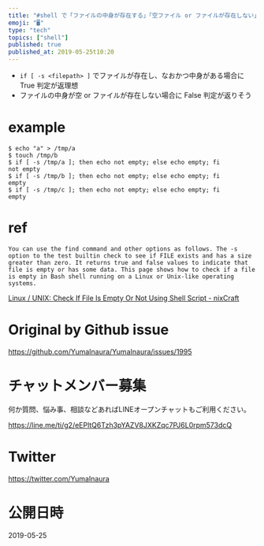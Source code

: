 ```yaml
---
title: "#shell で「ファイルの中身が存在する」「空ファイル or ファイルが存在しない」の違いを判定する ( -s filepath )"
emoji: "🖥"
type: "tech"
topics: ["shell"]
published: true
published_at: 2019-05-25t10:20
---
```


- `if [ -s <filepath> ]` でファイルが存在し、なおかつ中身がある場合に True 判定が返理想
- ファイルの中身が空 or ファイルが存在しない場合に False 判定が返りそう

# example

```
$ echo "a" > /tmp/a
$ touch /tmp/b
$ if [ -s /tmp/a ]; then echo not empty; else echo empty; fi
not empty
$ if [ -s /tmp/b ]; then echo not empty; else echo empty; fi
empty
$ if [ -s /tmp/c ]; then echo not empty; else echo empty; fi
empty

```

# ref

```
You can use the find command and other options as follows. The -s option to the test builtin check to see if FILE exists and has a size greater than zero. It returns true and false values to indicate that file is empty or has some data. This page shows how to check if a file is empty in Bash shell running on a Linux or Unix-like operating systems.

```

[Linux / UNIX: Check If File Is Empty Or Not Using Shell Script - nixCraft](https://www.cyberciti.biz/faq/linux-unix-script-check-if-file-empty-or-not/)

# Original by Github issue

https://github.com/YumaInaura/YumaInaura/issues/1995








<!-- Update From Qiita API -->

# チャットメンバー募集


何か質問、悩み事、相談などあればLINEオープンチャットもご利用ください。

https://line.me/ti/g2/eEPltQ6Tzh3pYAZV8JXKZqc7PJ6L0rpm573dcQ





# Twitter


https://twitter.com/YumaInaura


<!-- Update From Qiita API -->



# 公開日時

2019-05-25
